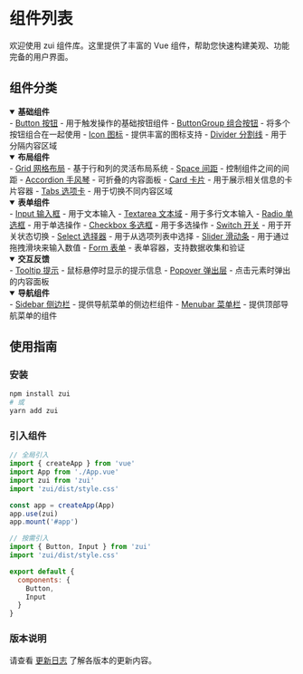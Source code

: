 # 组件列表

欢迎使用 zui 组件库。这里提供了丰富的 Vue 组件，帮助您快速构建美观、功能完备的用户界面。

## 组件分类

<details open>
<summary><strong>基础组件</strong></summary>
- <a href="./Button">Button 按钮</a> - 用于触发操作的基础按钮组件
- <a href="./ButtonGroup">ButtonGroup 组合按钮</a> - 将多个按钮组合在一起使用
- <a href="./Icon">Icon 图标</a> - 提供丰富的图标支持
- <a href="./Divider">Divider 分割线</a> - 用于分隔内容区域
</details>

<details open>
<summary><strong>布局组件</strong></summary>
- <a href="./grid">Grid 网格布局</a> - 基于行和列的灵活布局系统
- <a href="./Space">Space 间距</a> - 控制组件之间的间距
- <a href="./Accordion">Accordion 手风琴</a> - 可折叠的内容面板
- <a href="./Card">Card 卡片</a> - 用于展示相关信息的卡片容器
- <a href="./Tabs">Tabs 选项卡</a> - 用于切换不同内容区域
</details>

<details open>
<summary><strong>表单组件</strong></summary>
- <a href="./input">Input 输入框</a> - 用于文本输入
- <a href="./Textarea">Textarea 文本域</a> - 用于多行文本输入
- <a href="./Radio">Radio 单选框</a> - 用于单选操作
- <a href="./Checkbox">Checkbox 多选框</a> - 用于多选操作
- <a href="./Switch">Switch 开关</a> - 用于开关状态切换
- <a href="./Select">Select 选择器</a> - 用于从选项列表中选择
- <a href="./Slider">Slider 滑动条</a> - 用于通过拖拽滑块来输入数值
- <a href="./Form">Form 表单</a> - 表单容器，支持数据收集和验证
</details>

<details open>
<summary><strong>交互反馈</strong></summary>
- <a href="./Tooltip">Tooltip 提示</a> - 鼠标悬停时显示的提示信息
- <a href="./Popover">Popover 弹出层</a> - 点击元素时弹出的内容面板
</details>

<details open>
<summary><strong>导航组件</strong></summary>
- <a href="./Sidebar">Sidebar 侧边栏</a> - 提供导航菜单的侧边栏组件
- <a href="./Menubar">Menubar 菜单栏</a> - 提供顶部导航菜单的组件
</details>

## 使用指南

### 安装

```bash
npm install zui
# 或
yarn add zui
```

### 引入组件

```javascript
// 全局引入
import { createApp } from 'vue'
import App from './App.vue'
import zui from 'zui'
import 'zui/dist/style.css'

const app = createApp(App)
app.use(zui)
app.mount('#app')

// 按需引入
import { Button, Input } from 'zui'
import 'zui/dist/style.css'

export default {
  components: {
    Button,
    Input
  }
}
```

### 版本说明

请查看 <a href="/update/0.0.6">更新日志</a> 了解各版本的更新内容。